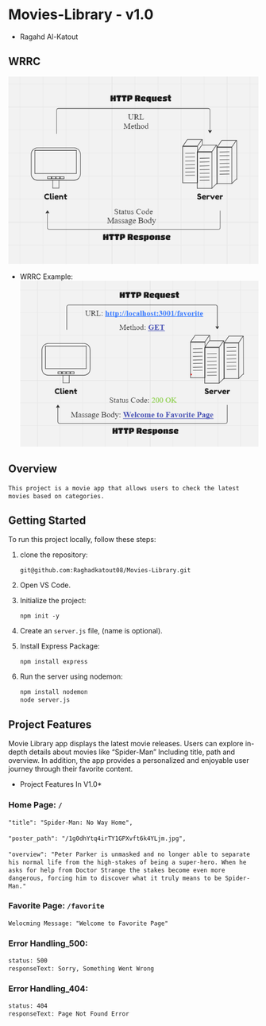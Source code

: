 <!-- Project Name - Project Version -->
# Movies-Library - v1.0

<!-- Author Name -->
* Ragahd Al-Katout

<!-- WRRC -->
## WRRC
![WRRC](./assets/WRRC.png)
<!-- WRRC Example -->
* WRRC Example:
![WRRC Example](./assets/Example_WRRC.png)

## Overview 
    This project is a movie app that allows users to check the latest movies based on categories.


## Getting Started
<!-- The steps that a user must take in order to build this app on their own machine and get it running -->
To run this project locally, follow these steps:

1. clone the repository:
    ```
    git@github.com:Raghadkatout08/Movies-Library.git
    ```

2. Open VS Code.

3. Initialize the project:
    ``` 
    npm init -y 
    ```
4. Create an  ```server.js``` file, (name is optional).

5. Install Express Package: 
    ``` 
    npm install express 
    ```

6. Run the server using nodemon:
    ``` 
    npm install nodemon 
    node server.js
    ```


## Project Features
<!-- The features included in this app -->
Movie Library app displays the latest movie releases. Users can explore in-depth details about movies like “Spider-Man” Including title, path and overview. In addition, the app provides a personalized and enjoyable user journey through their favorite content.

* Project Features In V1.0*
### Home Page: `/`

    "title": "Spider-Man: No Way Home",

    "poster_path": "/1g0dhYtq4irTY1GPXvft6k4YLjm.jpg",
    
    "overview": "Peter Parker is unmasked and no longer able to separate his normal life from the high-stakes of being a super-hero. When he asks for help from Doctor Strange the stakes become even more dangerous, forcing him to discover what it truly means to be Spider-Man."

### Favorite Page: `/favorite`
    Welocming Message: "Welcome to Favorite Page"


### Error Handling_500:

    status: 500
    responseText: Sorry, Something Went Wrong

### Error Handling_404:

    status: 404
    responseText: Page Not Found Error
